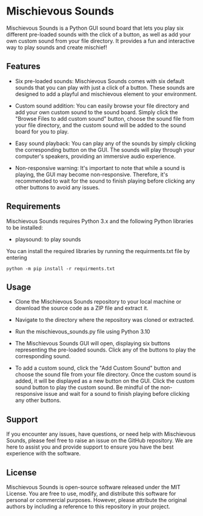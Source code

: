 # Mischievous Sounds
Mischievous Sounds is a Python GUI sound board that lets you play six different pre-loaded sounds with the click of a button, as well as add your own custom sound from your file directory. It provides a fun and interactive way to play sounds and create mischief!

## Features
- Six pre-loaded sounds: Mischievous Sounds comes with six default sounds that you can play with just a click of a button. These sounds are designed to add a playful and mischievous element to your environment.

- Custom sound addition: You can easily browse your file directory and add your own custom sound to the sound board. Simply click the "Browse Files to add custom sound" button, choose the sound file from your file directory, and the custom sound will be added to the sound board for you to play.

- Easy sound playback: You can play any of the sounds by simply clicking the corresponding button on the GUI. The sounds will play through your computer's speakers, providing an immersive audio experience.

- Non-responsive warning: It's important to note that while a sound is playing, the GUI may become non-responsive. Therefore, it's recommended to wait for the sound to finish playing before clicking any other buttons to avoid any issues.

## Requirements
Mischievous Sounds requires Python 3.x and the following Python libraries to be installed:
- playsound: to play sounds

You can install the required libraries by running the requirments.txt file by entering 

```python -m pip install -r requirments.txt```

## Usage
- Clone the Mischievous Sounds repository to your local machine or download the source code as a ZIP file and extract it.

- Navigate to the directory where the repository was cloned or extracted.

- Run the mischievous_sounds.py file using Python 3.10
- The Mischievous Sounds GUI will open, displaying six buttons representing the pre-loaded sounds. Click any of the buttons to play the corresponding sound.

- To add a custom sound, click the "Add Custom Sound" button and choose the sound file from your file directory. Once the custom sound is added, it will be displayed as a new button on the GUI. Click the custom sound button to play the custom sound. Be mindful of the non-responsive issue and wait for a sound to finish playing before clicking any other buttons.

## Support
If you encounter any issues, have questions, or need help with Mischievous Sounds, please feel free to raise an issue on the GitHub repository. We are here to assist you and provide support to ensure you have the best experience with the software.

## License
Mischievous Sounds is open-source software released under the MIT License. You are free to use, modify, and distribute this software for personal or commercial purposes. However, please attribute the original authors by including a reference to this repository in your project.
